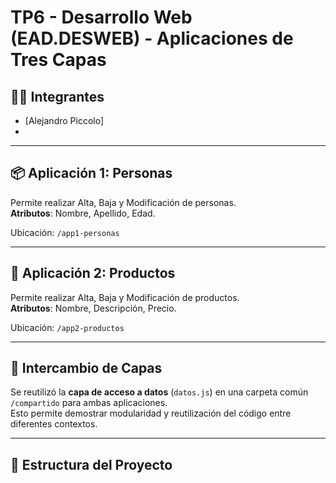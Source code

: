 # TP6 - Desarrollo Web (EAD.DESWEB) - Aplicaciones de Tres Capas

## 👨‍💻 Integrantes
- [Alejandro Piccolo]
- 

---

## 📦 Aplicación 1: Personas
Permite realizar Alta, Baja y Modificación de personas.  
**Atributos**: Nombre, Apellido, Edad.

Ubicación: `/app1-personas`

---

## 🛒 Aplicación 2: Productos
Permite realizar Alta, Baja y Modificación de productos.  
**Atributos**: Nombre, Descripción, Precio.

Ubicación: `/app2-productos`

---

## 🔄 Intercambio de Capas

Se reutilizó la **capa de acceso a datos** (`datos.js`) en una carpeta común `/compartido` para ambas aplicaciones.  
Esto permite demostrar modularidad y reutilización del código entre diferentes contextos.

---

## 📁 Estructura del Proyecto

